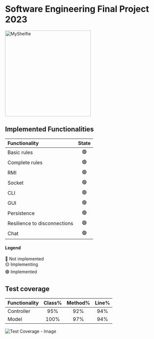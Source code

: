 # Software Engineering Final Project 2023
<img src="https://cf.geekdo-images.com/kWW4D9SJKH6lCRi5b50kOw__itemrep/img/FWKd_m2MR5w8BhmicyR5yFNWx3U=/fit-in/246x300/filters:strip_icc()/pic6951487.png" width=280px height=280px alt="MyShelfie">

## Implemented Functionalities
| Functionality                | State |
|:-----------------------------|:-----:|
| Basic rules                  |  🟢   |
| Complete rules               |  🟢   |
| RMI                          |  🟢   |
| Socket                       |  🟢   |
| CLI                          |  🟢   |
| GUI                          |  🟢   |
| Persistence                  |  🟢   |
| Resilience to disconnections |  🟢   |
| Chat                         |  🟢   |

#### Legend
🔴 Not implemented<br>
🟡 Implementing<br>
🟢 Implemented<br>

## Test coverage
| Functionality        |  Class%  |  Method%  | Line% |
|:---------------------|:--------:|:---------:|:-----:|
| Controller           |95%       |92%        |  94%  |
| Model                |100%      |97%        |  94%  |
![Test Coverage - Image](https://github.com/marccoallanda/IS23AM15/blob/main/deliverables/coverage.png)